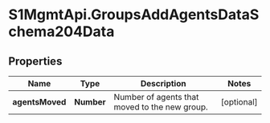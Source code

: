 # S1MgmtApi.GroupsAddAgentsDataSchema204Data

## Properties
Name | Type | Description | Notes
------------ | ------------- | ------------- | -------------
**agentsMoved** | **Number** | Number of agents that moved to the new group. | [optional] 


